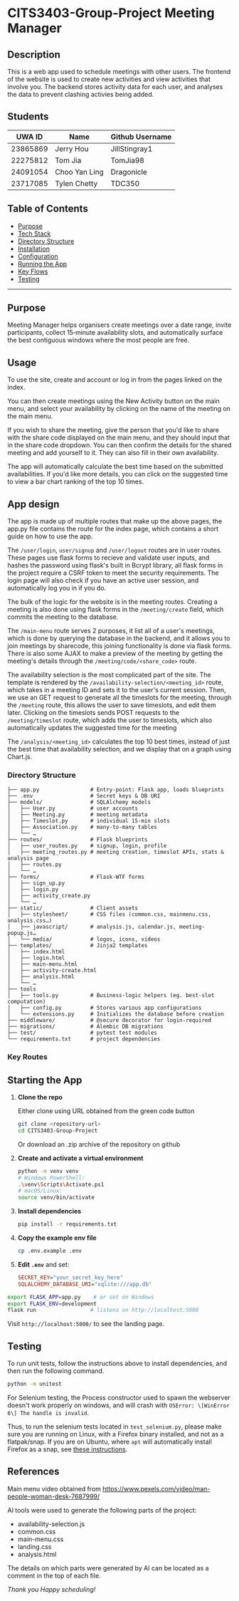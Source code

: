 # CITS3403-Group-Project Meeting Manager

  ## Description

  This is a web app used to schedule meetings with other users. The frontend of the website is used to create new activities and view activities that involve you. The backend stores activity data for each user, and analyses the data to prevent clashing activies being added.
  
  ## Students

  |UWA ID|Name|Github Username|
  |---|---|---|
  |23865869|Jerry Hou|JillStingray1|
  |22275812|Tom Jia|TomJia98|
  |24091054|Choo Yan Ling|Dragonicle|
  |23717085|Tylen Chetty|TDC350

## Table of Contents

* [Purpose](#purpose)
* [Tech Stack](#tech-stack)
* [Directory Structure](#directory-structure)
* [Installation](#installation)
* [Configuration](#configuration)
* [Running the App](#running-the-app)
* [Key Flows](#key-flows)
* [Testing](#testing)
---

## Purpose

Meeting Manager helps organisers create meetings over a date range, invite participants, collect 15‑minute availability slots, and automatically surface the best contiguous windows where the most people are free.

## Usage
To use the site, create and account or log in from the pages linked on the index.

You can then create meetings using the New Activity button on the main menu, and select your availability by clicking on the name of the meeting on the main menu.

If you wish to share the meeting, give the person that you'd like to share with the share code displayed on the main menu, and they should input that in the share code dropdown. You can then confirm the details for the shared meeting and add yourself to it. They can also fill in their own availability.

The app will automatically calculate the best time based on the submitted availabilities. If you'd like more details, you can click on the suggested time to view a bar chart ranking of the top 10 times.

## App design
The app is made up of multiple routes that make up the above pages, the app.py file contains the route for the index page, which contains a short guide on how to use the app.

The `/user/login`, `user/signup` and `/user/logout` routes are in user routes. These pages use flask forms to recieve and validate user inputs, and hashes the password using flask's built in Bcrypt library, all flask forms in the project require a CSRF token to meet the security requirements. The login page will also check if you have an active user session, and automatically log you in if you do.

The bulk of the logic for the website is in the meeting routes. Creating a meeting is also done using flask forms in the `/meeting/create` field, which commits the meeting to the database. 

The `/main-menu` route serves 2 purposes, it list all of a user's meetings, which is done by querying the database in the backend, and it allows you to join meetings by sharecode, this joining functionality is done via flask forms. There is also some AJAX to make a preview of the meeting by getting the meeting's details through the `/meeting/code/<share_code>` route. 

The availability selection is the most complicated part of the site. The template is rendered by the `/availability-selection/<meeting_id>` route, which takes in a meeting ID and sets it to the user's current session. Then, we use an GET request to generate all the timeslots for the meeting, through the `/meeting` route, this allows the user to save timeslots, and edit them later. Clicking on the timeslots sends POST requests to the `/meeting/timeslot` route, which adds the user to timeslots, which also automatically updates the suggested time for the meeting

The `/analysis/<meeting_id>` calculates the top 10 best times, instead of just the best time that availability selection, and we display that on a graph using Chart.js.
### Directory Structure

```
├── app.py                # Entry-point: Flask app, loads blueprints
├── .env                  # Secret keys & DB URI
├── models/               # SQLAlchemy models
│   ├── User.py           # user accounts
│   ├── Meeting.py        # meeting metadata
│   ├── Timeslot.py       # individual 15-min slots
│   ├── Association.py    # many-to-many tables
│   └── …                 
├── routes/               # Flask blueprints
│   ├── user_routes.py    # signup, login, profile
│   ├── meeting_routes.py # meeting creation, timeslot APIs, stats & analysis page
│   ├── routes.py
│   └── …                 
├── forms/                # Flask-WTF forms
│   ├── sign_up.py        
│   ├── login.py          
│   ├── activity_create.py
│   └── …                 
├── static/               # Client assets
│   ├── stylesheet/       # CSS files (common.css, mainmenu.css, analysis.css…)
│   ├── javascript/       # analysis.js, calendar.js, meeting-popup.js…
│   └── media/            # logos, icons, videos
├── templates/            # Jinja2 templates
│   ├── index.html        
│   ├── login.html        
│   ├── main-menu.html    
│   ├── activity-create.html
│   ├── analysis.html     
│   └── …                 
├── tools
│   ├── tools.py          # Business-logic helpers (eg. best-slot computation)
│   ├── config.py         # Stores various app configurations
│   └── extensions.py     # Initializes the database before creation
├── middleware/           # @secure decorator for login-required
├── migrations/           # Alembic DB migrations
├── test/                 # pytest test modules
└── requirements.txt      # project dependencies
```
### Key Routes





## Starting the App

1. **Clone the repo**

   Either clone using URL obtained from the green code button
   ```bash
   git clone <repository-url>
   cd CITS3403-Group-Project
   ```
   Or download an .zip archive of the repository on github

2. **Create and activate a virtual environment**

   ```bash
   python -m venv venv
   # Windows PowerShell:
   .\venv\Scripts\Activate.ps1
   # macOS/Linux:
   source venv/bin/activate
   ```

3. **Install dependencies**

   ```bash
   pip install -r requirements.txt
   ```

1. **Copy the example env file**

   ```bash
   cp .env.example .env
   ```

2. **Edit `.env`** and set:

   ```ini
   SECRET_KEY="your_secret_key_here"
   SQLALCHEMY_DATABASE_URI="sqlite:///app.db"
   ```



```bash
export FLASK_APP=app.py    # or set on Windows
export FLASK_ENV=development
flask run                 # listens on http://localhost:5000
```

Visit `http://localhost:5000/` to see the landing page.





## Testing

To run unit tests, follow the instructions above to install dependencies, and then run the following command.
```bash
python -m unitest
```

For Selenium testing, the Process constructor used to spawn the webserver doesn't work properly on windows, and will crash with `OSError: \[WinError 6\] The handle is invalid`.

Thus, to run the selenium tests located in `test_selenium.py`, please make sure you are running on Linux, with a Firefox binary installed, and not as a flatpak/snap. If you are on Ubuntu, where `apt` will automatically install Firefox as a snap, see [these instructions](https://askubuntu.com/questions/1399383/how-to-install-firefox-as-a-traditional-deb-package-without-snap-in-ubuntu-22).



## References
Main menu video obtained from https://www.pexels.com/video/man-people-woman-desk-7687999/

AI tools were used to generate the following parts of the project:
- availability-selection.js
- common.css
- main-menu.css
- landing.css
- analysis.html

The details on which parts were generated by AI can be located as a comment in the top of each file.

*Thank you Happy scheduling!*
